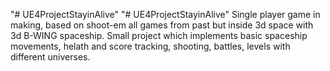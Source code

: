 "# UE4ProjectStayinAlive" 
"# UE4ProjectStayinAlive" 
Single player game in making, based on shoot-em all games from past but inside 3d space with 3d B-WING spaceship.
Small project which implements basic spaceship movements, helath and score tracking, shooting, battles, levels with different universes.